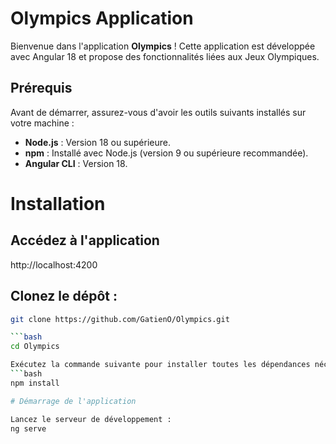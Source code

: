 

# Olympics Application

Bienvenue dans l'application **Olympics** ! Cette application est développée avec Angular 18 et propose des fonctionnalités liées aux Jeux Olympiques.

## Prérequis

Avant de démarrer, assurez-vous d'avoir les outils suivants installés sur votre machine :

- **Node.js** : Version 18 ou supérieure.
- **npm** : Installé avec Node.js (version 9 ou supérieure recommandée).
- **Angular CLI** : Version 18. 


# Installation

## Accédez à l'application

http://localhost:4200

## Clonez le dépôt :

```bash
git clone https://github.com/GatienO/Olympics.git

```bash
cd Olympics

Exécutez la commande suivante pour installer toutes les dépendances nécessaires :
```bash
npm install

# Démarrage de l'application

Lancez le serveur de développement :
ng serve


